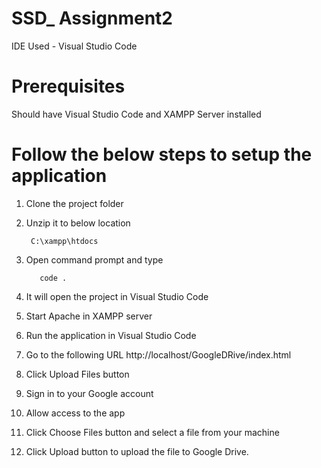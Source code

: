 # SSD_ Assignment2

IDE Used - Visual Studio Code

# Prerequisites

  Should have Visual Studio Code and XAMPP Server installed
  
# Follow the below steps to setup the application

1.	Clone the project folder
2.	Unzip it to below location

         C:\xampp\htdocs

3.	Open command prompt and type 

           code .

4.	It will open the project in Visual Studio Code
5.	Start Apache in XAMPP server
6.	Run the application in Visual Studio Code
7.	Go to the following URL
            http://localhost/GoogleDRive/index.html 
8.	Click Upload Files button
9.	Sign in to your Google account
10.	Allow access to the app
11.	Click Choose Files button and select a file from your machine
12.	Click Upload button to upload the file to Google Drive.



